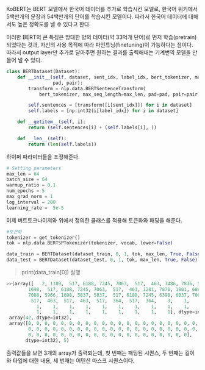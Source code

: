 KoBERT는 BERT 모델에서 한국어 데이터를 추가로 학습시킨 모델로, 한국어 위키에서 5백만개의 문장과 54백만개의 단어를 학습시킨 모델이다. 따라서 한국어 데이터에 대해서도 높은 정확도를 낼 수 있다고 한다.

이러한 BERT의 큰 특징은 방대한 양의 데이터(약 33억개 단어)로 먼저 학습(pretrain)되었다는 것과, 자신의 사용 목적에 따라 파인튜닝(finetuning)이 가능하다는 점이다. 따라서 output layer만 추가로 달아주면 원하는 결과를 출력해내는 기계번역 모델을 만들어 낼 수 있다.

```python
class BERTDataset(Dataset):
    def __init__(self, dataset, sent_idx, label_idx, bert_tokenizer, max_len,
                 pad, pair):
        transform = nlp.data.BERTSentenceTransform(
            bert_tokenizer, max_seq_length=max_len, pad=pad, pair=pair)

        self.sentences = [transform([i[sent_idx]]) for i in dataset]
        self.labels = [np.int32(i[label_idx]) for i in dataset]

    def __getitem__(self, i):
        return (self.sentences[i] + (self.labels[i], ))

    def __len__(self):
        return (len(self.labels))
```

하이퍼 파라미터들을 조정해준다.

```python
# Setting parameters
max_len = 64
batch_size = 64
warmup_ratio = 0.1
num_epochs = 5
max_grad_norm = 1
log_interval = 200
learning_rate =  5e-5
```

이제 버트토크나이저와 위에서 정의한 클래스를 적용해 토큰화와 패딩을 해준다.

```python
#토큰화
tokenizer = get_tokenizer()
tok = nlp.data.BERTSPTokenizer(tokenizer, vocab, lower=False)

data_train = BERTDataset(dataset_train, 0, 1, tok, max_len, True, False)
data_test = BERTDataset(dataset_test, 0, 1, tok, max_len, True, False)
```

> print(data_train[0]) 실행

```python
>>(array([   2, 1189,  517, 6188, 7245, 7063,  517,  463, 3486, 7836, 5966,
        1698,  517, 6188, 7245, 7063,  517,  463, 1281, 7870, 1801, 6885,
        7088, 5966, 1698, 5837, 5837,  517, 6188, 7245, 6398, 6037, 7063,
         517,  463,  517,  463,  517,  364,  517,  364,    3,    1,    1,
           1,    1,    1,    1,    1,    1,    1,    1,    1,    1,    1,
           1,    1,    1,    1,    1,    1,    1,    1,    1], dtype=int32),
 array(42, dtype=int32),
 array([0, 0, 0, 0, 0, 0, 0, 0, 0, 0, 0, 0, 0, 0, 0, 0, 0, 0, 0, 0, 0, 0,
        0, 0, 0, 0, 0, 0, 0, 0, 0, 0, 0, 0, 0, 0, 0, 0, 0, 0, 0, 0, 0, 0,
        0, 0, 0, 0, 0, 0, 0, 0, 0, 0, 0, 0, 0, 0, 0, 0, 0, 0, 0, 0],
       dtype=int32), 5)
```

출력값들을 보면 3개의 array가 출력되는데, 첫 번째는 패딩된 시퀀스, 두 번째는 길이와 타입에 대한 내용, 세 번재는 어텐션 마스크 시퀀스이다.